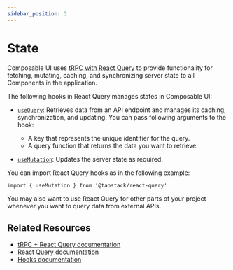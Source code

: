 ```yaml
---
sidebar_position: 3
---
```

# State

Composable UI uses [tRPC with React Query](https://trpc.io/docs/reactjs/introduction) to provide functionality for fetching, mutating, caching, and synchronizing server state to all Components in the application.

The following hooks in React Query manages states in Composable UI:

- [`useQuery`](https://react-query-v3.tanstack.com/reference/useQueries#_top): Retrieves data from an API endpoint and manages its caching, synchronization, and updating. You can pass following arguments to the hook:

  - A key that represents the unique identifier for the query.
  - A query function that returns the data you want to retrieve.

- [`useMutation`](https://react-query-v3.tanstack.com/reference/useMutation): Updates the server state as required.

You can import React Query hooks as in the following example:

```tsx
import { useMutation } from '@tanstack/react-query'
```

You may also want to use React Query for other parts of your project whenever you want to query data from external APIs.

## Related Resources

- [tRPC + React Query documentation](https://trpc.io/docs/reactjs/introduction)
- [React Query documentation](https://react-query-v3.tanstack.com/overview)
- [Hooks documentation](/docs/essentials/composition/hooks)
